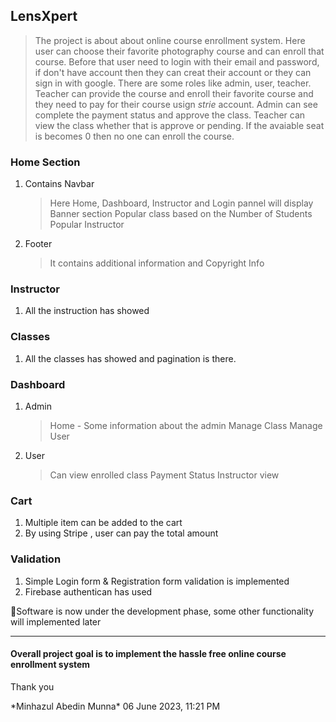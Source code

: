 ## LensXpert 
  > The project is about about online course enrollment system. Here user can choose their favorite photography course and can enroll that course. Before that user need to login with their email and password, if don't have account then they can creat their account or they can sign in with google. There are some roles like admin, user, teacher. Teacher can provide the course and enroll their favorite course and they need to pay for their course usign *strie* account. Admin can see complete the payment status and approve the class. Teacher can view the class whether that is approve or pending. If the avaiable seat is becomes 0 then no one can enroll the course.
  
### Home Section
   1. Contains Navbar
      >Here Home, Dashboard, Instructor and Login pannel will display
      >Banner section
      >Popular class based on the Number of Students
      >Popular Instructor
   2. Footer
      >It contains additional information and Copyright Info
    
 ### Instructor
  1. All the instruction has showed
 
 ### Classes
  1. All the classes has showed and pagination is there.
 
 ### Dashboard
  1. Admin
     >Home - Some information about the admin
     >Manage Class
     >Manage User
  2. User
     >Can view enrolled class
     >Payment Status
     >Instructor view
       
  ### Cart
  1. Multiple item can be added to the cart
  2. By using Stripe , user can pay the total amount
  
  ### Validation
  1. Simple Login form & Registration form validation is implemented 
  2. Firebase authentican has used
      
  
 🚩Software is now under the development phase, some other functionality will implemented later
      
 
 <hr>
 <h4>Overall project goal is to implement the hassle free online course enrollment system</h4>
 <p>Thank you</p>
 *Minhazul Abedin Munna*
 06 June 2023, 11:21 PM

